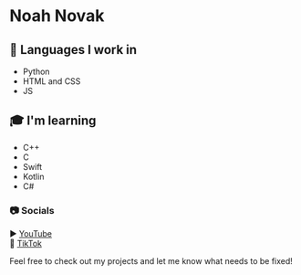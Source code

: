 # Noah Novak

## 💬 Languages I work in  
- Python
- HTML and CSS
- JS

## 🎓 I'm learning  
- C++  
- C  
- Swift  
- Kotlin
- C#  

### 📷 Socials
▶ [YouTube](https://youtube.com/@noahnovak31)  
🎵 [TikTok](https://tiktok.com/@noahnovak31)

Feel free to check out my projects and let me know what needs to be fixed!

